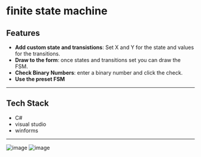 # finite state machine


## Features
- **Add custom state and transistions**: Set X and Y for the state and values for the transitions.
- **Draw to the form**: once states and transitions set you can draw the FSM.
- **Check Binary Numbers**: enter a binary number and click the check.
- **Use the preset FSM**

---

## Tech Stack
- C#
- visual studio 
- winforms
  
---

![image](https://github.com/user-attachments/assets/957339b8-c195-45e8-b0f2-76da7321dcbd)
![image](https://github.com/user-attachments/assets/84b2271a-dcda-4e0b-b9f5-53dbda1c61ee)
